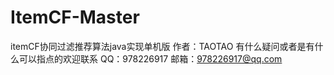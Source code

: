 # ItemCF-Master
itemCF协同过滤推荐算法java实现单机版
作者：TAOTAO
有什么疑问或者是有什么可以指点的欢迎联系
QQ：978226917
邮箱：978226917@qq.com